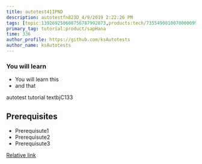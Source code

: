 ```yaml
---
title: autotest41IPND
description: autotestfn823D_4/9/2019 2:22:26 PM
tags: [topic:139269250608756787992873,products:tech/73554900100700000996,tutorial:experience/advanced]
primary_tag: tutorial:product/sapHana
time: 336
author_profile: https://github.com/ksAutotests
author_name: ksAutotests
---
```

### You will learn
- You will learn this
- and that

autotest tutorial textbjC133

## Prerequisites
- Prerequisute1
- Prerequisute2
- Prerequisute3

[Relative link](autotest_tutoriald7e8kw)
